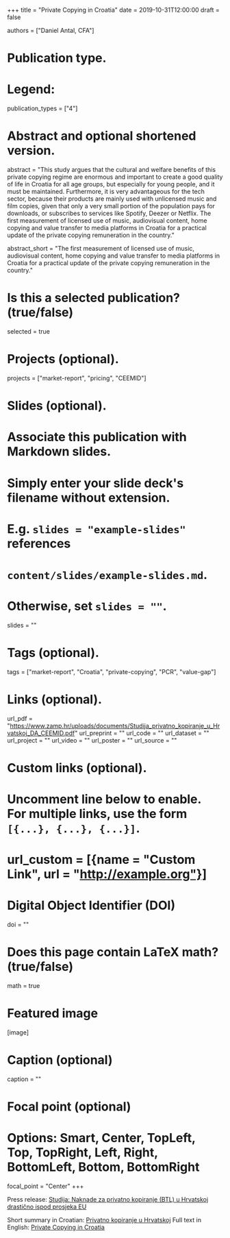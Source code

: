 +++
title = "Private Copying in Croatia"
date = 2019-10-31T12:00:00
draft = false

authors = ["Daniel Antal, CFA"]

# Publication type.
# Legend:

publication_types = ["4"]

# Abstract and optional shortened version.
abstract = "This study argues that the cultural and welfare benefits of this private copying regime are enormous and important to create a good quality of life in Croatia for all age groups, but especially for young people, and it must be maintained. Furthermore, it is very advantageous for the tech sector, because their products are mainly used with unlicensed music and film copies, given that only a very small portion of the population pays for downloads, or subscribes to services like Spotify, Deezer or Netflix. The first measurement of licensed use of music, audiovisual content, home copying and value transfer to media platforms in Croatia for a practical update of the private copying remuneration in the country."

abstract_short = "The first measurement of licensed use of music, audiovisual content, home copying and value transfer to media platforms in Croatia for a practical update of the private copying remuneration in the country."

# Is this a selected publication? (true/false)
selected = true

# Projects (optional).
projects = ["market-report", "pricing", "CEEMID"]

# Slides (optional).
#   Associate this publication with Markdown slides.
#   Simply enter your slide deck's filename without extension.
#   E.g. `slides = "example-slides"` references 
#   `content/slides/example-slides.md`.
#   Otherwise, set `slides = ""`.
slides = ""

# Tags (optional).
tags = ["market-report", "Croatia", "private-copying", "PCR", "value-gap"]

# Links (optional).
url_pdf = "https://www.zamp.hr/uploads/documents/Studija_privatno_kopiranje_u_Hrvatskoj_DA_CEEMID.pdf"
url_preprint = ""
url_code = ""
url_dataset = ""
url_project = ""
url_video = ""
url_poster = ""
url_source = ""

# Custom links (optional).
#   Uncomment line below to enable. For multiple links, use the form `[{...}, {...}, {...}]`.
# url_custom = [{name = "Custom Link", url = "http://example.org"}]

# Digital Object Identifier (DOI)
doi = ""

# Does this page contain LaTeX math? (true/false)
math = true

# Featured image
[image]
  # Caption (optional)
  caption = ""

  # Focal point (optional)
  # Options: Smart, Center, TopLeft, Top, TopRight, Left, Right, BottomLeft, Bottom, BottomRight
  focal_point = "Center"
+++

Press release: [Studija: Naknade za privatno kopiranje (BTL) u Hrvatskoj drastično ispod prosjeka EU](https://www.zamp.hr/clanak/pregled/2197/studija-naknade-za-privatno-kopiranje-btl-u-hrvatskoj-drasticno-ispod-prosjeka-eu)

Short summary in Croatian: [Privatno kopiranje u Hrvatskoj](https://www.zamp.hr/uploads/documents/Saetak_studije_na_hrvatskom_jeziku.pdf)
Full text in English: [Private Copying in Croatia](https://www.zamp.hr/uploads/documents/Studija_privatno_kopiranje_u_Hrvatskoj_DA_CEEMID.pdf)

